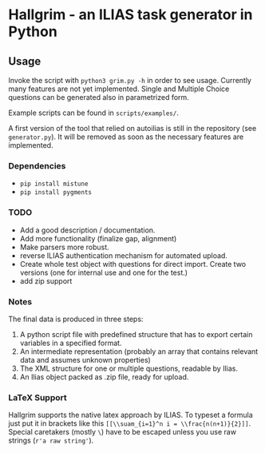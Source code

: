 # Hallgrim - an ILIAS task generator in Python

## Usage

Invoke the script with `python3 grim.py -h` in order to see usage. Currently
many features are not yet implemented. Single and Multiple Choice questions
can be generated also in parametrized form.

Example scripts can be found in `scripts/examples/`.

A first version of the tool that relied on autoilias is still in the repository
(see `generator.py`). It will be removed as soon as the necessary features are
implemented.

### Dependencies

- `pip install mistune`
- `pip install pygments`

### TODO

* Add a good description / documentation.
* Add more functionality (finalize gap, alignment)
* Make parsers more robust.
* reverse ILIAS authentication mechanism for automated upload.
* Create whole test object with questions for direct import. Create two
versions (one for internal use and one for the test.)
* add zip support

### Notes

The final data is produced in three steps:

1. A python script file with predefined structure that has to export certain
variables in a specified format.
2. An intermediate representation (probably an array that contains relevant
data and assumes unknown properties)
3. The XML structure for one or multiple questions, readable by Ilias.
4. An Ilias object packed as .zip file, ready for upload.

### LaTeX Support

Hallgrim supports the native latex approach by ILIAS. To typeset a formula just
put it in brackets like this `[[\\suam_{i=1}^n i = \\frac{n(n+1)}{2}]]`. Special
caretakers (mostly `\`) have to be escaped unless you use raw strings (`r'a raw string'`).

